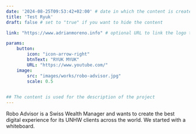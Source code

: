 ```yaml
---
date: '2024-08-25T09:53:42+02:00' # date in which the content is created - defaults to "today"
title: 'Test Ryuk'
draft: false # set to "true" if you want to hide the content 

link: "https://www.adrianmoreno.info" # optional URL to link the logo to

params:
    button:
        icon: "icon-arrow-right"
        btnText: "RYUK MYUK"
        URL: "https://www.youtube.com/"
    image:
        src: "images/works/robo-advisor.jpg"
        scale: 0.5
    

## The content is used for the description of the project
---
```


Robo Advisor is a Swiss Wealth Manager and wants to create the best digital experience for its UNHW clients across the world. We started with a whiteboard.